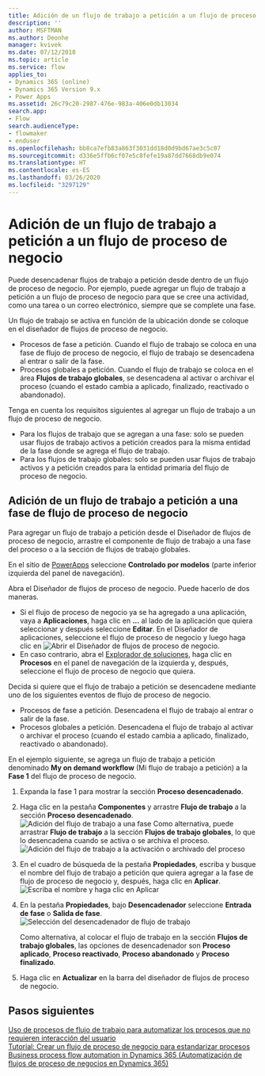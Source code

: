 ```yaml
---
title: Adición de un flujo de trabajo a petición a un flujo de proceso de negocio
description: ''
author: MSFTMAN
ms.author: Deonhe
manager: kvivek
ms.date: 07/12/2018
ms.topic: article
ms.service: flow
applies_to:
- Dynamics 365 (online)
- Dynamics 365 Version 9.x
- Power Apps
ms.assetid: 26c79c20-2987-476e-983a-406e0db13034
search.app:
- Flow
search.audienceType:
- flowmaker
- enduser
ms.openlocfilehash: bb8ca7efb83a863f3031dd18d0d9bd67ae3c5c07
ms.sourcegitcommit: d336e5ffb6cf07e5c8fefe19a87dd7668db9e074
ms.translationtype: HT
ms.contentlocale: es-ES
ms.lasthandoff: 03/26/2020
ms.locfileid: "3297129"
---
```

# <a name="add-an-on-demand-workflow-to-a-business-process-flow"></a>Adición de un flujo de trabajo a petición a un flujo de proceso de negocio


Puede desencadenar flujos de trabajo a petición desde dentro de un flujo de proceso de negocio. Por ejemplo, puede agregar un flujo de trabajo a petición a un flujo de proceso de negocio para que se cree una actividad, como una tarea o un correo electrónico, siempre que se complete una fase. 

Un flujo de trabajo se activa en función de la ubicación donde se coloque en el diseñador de flujos de proceso de negocio.
- Procesos de fase a petición. Cuando el flujo de trabajo se coloca en una fase de flujo de proceso de negocio, el flujo de trabajo se desencadena al entrar o salir de la fase. 
- Procesos globales a petición. Cuando el flujo de trabajo se coloca en el área **Flujos de trabajo globales**, se desencadena al activar o archivar el proceso (cuando el estado cambia a aplicado, finalizado, reactivado o abandonado). 

Tenga en cuenta los requisitos siguientes al agregar un flujo de trabajo a un flujo de proceso de negocio.
- Para los flujos de trabajo que se agregan a una fase: solo se pueden usar flujos de trabajo activos a petición creados para la misma entidad de la fase donde se agrega el flujo de trabajo.  
- Para los flujos de trabajo globales: solo se pueden usar flujos de trabajo activos y a petición creados para la entidad primaria del flujo de proceso de negocio.

## <a name="add-an-on-demand-workflow-to-a-business-process-flow-stage"></a>Adición de un flujo de trabajo a petición a una fase de flujo de proceso de negocio

Para agregar un flujo de trabajo a petición desde el Diseñador de flujos de proceso de negocio, arrastre el componente de flujo de trabajo a una fase del proceso o a la sección de flujos de trabajo globales. 

En el sitio de [PowerApps](https://make.powerapps.com) seleccione **Controlado por modelos** (parte inferior izquierda del panel de navegación). 

Abra el Diseñador de flujos de proceso de negocio. Puede hacerlo de dos maneras.
- Si el flujo de proceso de negocio ya se ha agregado a una aplicación, vaya a **Aplicaciones**, haga clic en **...** al lado de la aplicación que quiera seleccionar y después seleccione **Editar**. En el Diseñador de aplicaciones, seleccione el flujo de proceso de negocio y luego haga clic en ![Abrir el Diseñador de flujos de proceso de negocio](media/dynamics365-open-designer.PNG).  
- En caso contrario, abra el [Explorador de soluciones](/powerapps/maker/model-driven-apps/advanced-navigation.md#solution-explorer), haga clic en **Procesos** en el panel de navegación de la izquierda y, después, seleccione el flujo de proceso de negocio que quiera. 

Decida si quiere que el flujo de trabajo a petición se desencadene mediante uno de los siguientes eventos de flujo de proceso de negocio. 
- Procesos de fase a petición. Desencadena el flujo de trabajo al entrar o salir de la fase. 
- Procesos globales a petición. Desencadena el flujo de trabajo al activar o archivar el proceso (cuando el estado cambia a aplicado, finalizado, reactivado o abandonado). 

En el ejemplo siguiente, se agrega un flujo de trabajo a petición denominado **My on demand workflow** (Mi flujo de trabajo a petición) a la **Fase 1** del flujo de proceso de negocio. 

1. Expanda la fase 1 para mostrar la sección **Proceso desencadenado**. 
2. Haga clic en la pestaña **Componentes** y arrastre **Flujo de trabajo** a la sección **Proceso desencadenado**.
    ![Adición del flujo de trabajo a una fase](media/add-workflow-to-bpf-1.png) Como alternativa, puede arrastrar **Flujo de trabajo** a la sección **Flujos de trabajo globales**, lo que lo desencadena cuando se activa o se archiva el proceso.
 ![Adición del flujo de trabajo a la activación o archivado del proceso](media/add-workflow-to-bpf-global.png)
3. En el cuadro de búsqueda de la pestaña **Propiedades**, escriba y busque el nombre del flujo de trabajo a petición que quiera agregar a la fase de flujo de proceso de negocio y, después, haga clic en **Aplicar**.
    ![Escriba el nombre y haga clic en Aplicar](media/add-workflow-to-bpf-2.png)
4. En la pestaña **Propiedades**, bajo **Desencadenador** seleccione **Entrada de fase** o **Salida de fase**.  
    ![Selección del desencadenador de flujo de trabajo](media/workflow-trigger.png)
   
    Como alternativa, al colocar el flujo de trabajo en la sección **Flujos de trabajo globales**, las opciones de desencadenador son **Proceso aplicado**, **Proceso reactivado**, **Proceso abandonado** y **Proceso finalizado**.

5. Haga clic en **Actualizar** en la barra del diseñador de flujos de proceso de negocio.
 
## <a name="next-steps"></a>Pasos siguientes
[Uso de procesos de flujo de trabajo para automatizar los procesos que no requieren interacción del usuario](workflow-processes.md) <br/>
[Tutorial: Crear un flujo de proceso de negocio para estandarizar procesos](create-business-process-flow.md) <br/>
[Business process flow automation in Dynamics 365 (Automatización de flujos de proceso de negocios en Dynamics 365)](https://blogs.msdn.microsoft.com/crm/2017/03/28/business-process-flow-automation-in-dynamics-365/)
